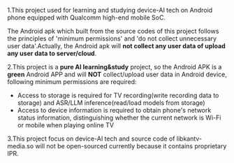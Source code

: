 1.This project used for learning and studying device-AI tech on Android phone equipped with Qualcomm high-end mobile SoC.

  The Android apk which built from the source codes of this project follows the principles of 'minimum permissions' and 'do not collect unnecessary user data'.Actually, the Android apk will <b>not collect any user data of upload any user data to server/cloud</b>.

2.This project is a <b>pure AI learning&study</b> project, so the Android APK is a <b>green</b> Android APP and will <b>NOT</b> collect/upload user data in Android device, following minimum permissions are required:
  - Access to storage is required for TV recording(write recording data to storage) and ASR/LLM inference(read/load models from storage)
  - Access to device information is required to obtain phone's network status information, distinguishing whether the current network is Wi-Fi or mobile when playing online TV

3.This project focus on device-AI tech and source code of libkantv-media.so will not be open-sourced currently because it contains proprietary IPR.

